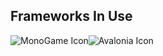 ﻿## Frameworks In Use

<div style="display: flex;">
    <img src="" alt="MonoGame Icon">
    <img src="" alt="Avalonia Icon">
</div>